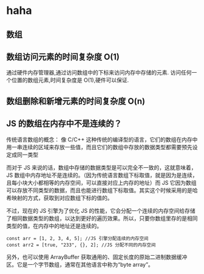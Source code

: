 # haha

## 数组

## 数组访问元素的时间复杂度 O(1)

通过硬件内存管理器,通过访问数组中的下标来访问内存中存储的元素.
访问任何一个位置的数组元素,时间复杂度是 O(1),硬件可以保证.

## 数组删除和新增元素的时间复杂度 O(n)

## JS 的数组在内存中不是连续的？

传统语言数组的概念：
像 C/C++ 这种传统的编译型的语言，它们的数组在内存中用一串连续的区域来存放一些值，而且它们的数组中存放的数据类型都需要预先设定成同一类型

而对于 JS 来说的话，数组中存储的数据类型是可以完全不一致的，这就意味着，JS 数组中内存地址不是连续的。（因为传统语言数组下标取值，就是因为是连续，且每小块大小都相等的内存空间，可以直接对应上内存的地址）而 JS 它因为数组可以存放不同类型的数据，而且也能进行数组下标取值。其实这个时候采用的是哈希映射的方式，获取到对应数组下标的值的。

不过，现在的 JS 引擎为了优化 JS 的性能，它会分配一个连续的内存空间给存储了相同数据类型的数组，以达到更好的遍历效果。所以，只要你数组里存的是相同类型的值，在内存中的地址还是连续的。

```
const arr = [1, 2, 3, 4, 5]; //JS 引擎分配连续的内存空间
const arr2 = [true, "233", {}, 2]; //JS 分配不同的内存空间

```

另外，也可以使用 ArrayBuffer 获取通用的、固定长度的原始二进制数据缓冲区。它是一个字节数组，通常在其他语言中称为“byte array”。
